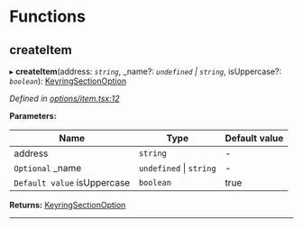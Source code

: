 

# Functions

<a id="createitem"></a>

##  createItem

▸ **createItem**(address: *`string`*, _name?: *`undefined` \| `string`*, isUppercase?: *`boolean`*): [KeyringSectionOption](_options_types_.md#keyringsectionoption)

*Defined in [options/item.tsx:12](https://github.com/polkadot-js/ui/blob/018e43b/packages/ui-keyring/src/options/item.tsx#L12)*

**Parameters:**

| Name | Type | Default value |
| ------ | ------ | ------ |
| address | `string` | - |
| `Optional` _name | `undefined` \| `string` | - |
| `Default value` isUppercase | `boolean` | true |

**Returns:** [KeyringSectionOption](_options_types_.md#keyringsectionoption)

___

